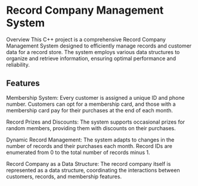 # Record Company Management System
Overview
This C++ project is a comprehensive Record Company Management System designed to efficiently manage records and customer data for a record store. The system employs various data structures to organize and retrieve information, ensuring optimal performance and reliability.

## Features
Membership System: Every customer is assigned a unique ID and phone number. Customers can opt for a membership card, and those with a membership card pay for their purchases at the end of each month.

Record Prizes and Discounts: The system supports occasional prizes for random members, providing them with discounts on their purchases.

Dynamic Record Management: The system adapts to changes in the number of records and their purchases each month. Record IDs are enumerated from 0 to the total number of records minus 1.

Record Company as a Data Structure: The record company itself is represented as a data structure, coordinating the interactions between customers, records, and membership features.
